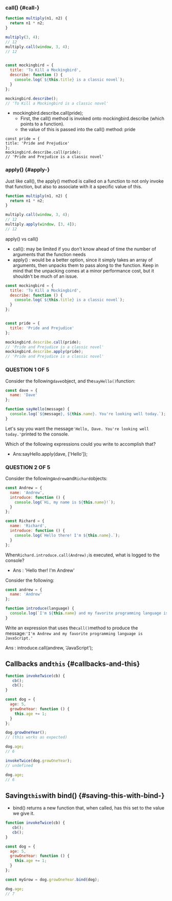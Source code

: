 ### call\(\) {#call-}

```js
function multiply(n1, n2) {
  return n1 * n2;
}

multiply(3, 4);
// 12
multiply.call(window, 3, 4);
// 12


const mockingbird = {
  title: 'To Kill a Mockingbird',
  describe: function () {
    console.log(`${this.title} is a classic novel`);
  }
};

mockingbird.describe();
// 'To Kill a Mockingbird is a classic novel'
```

* mockingbird.describe.call\(pride\);
  * First, the call\(\) method is invoked onto mockingbird.describe \(which points to a function\).
  * the value of this is passed into the call\(\) method: pride

```
const pride = {
title: 'Pride and Prejudice'
};
mockingbird.describe.call(pride);
// 'Pride and Prejudice is a classic novel'
```

### apply\(\) {#apply-}

Just like call\(\), the apply\(\) method is called on a function to not only invoke that function, but also to associate with it a specific value of this.

```js
function multiply(n1, n2) {
  return n1 * n2;
}

multiply.call(window, 3, 4);
// 12
multiply.apply(window, [3, 4]);
// 12
```

apply\(\) vs call\(\)

* call\(\):
   may be limited if you don't know ahead of time the number of arguments that the function needs
* apply\(\) :
   would be a better option, since it simply takes an array of arguments, then unpacks them to pass along to the function. Keep in mind that the unpacking comes at a minor performance cost, but it shouldn't be much of an issue.

```js
const mockingbird = {
  title: 'To Kill a Mockingbird',
  describe: function () {
    console.log(`${this.title} is a classic novel`);
  }
};


const pride = {
  title: 'Pride and Prejudice'
};

mockingbird.describe.call(pride);
// 'Pride and Prejudice is a classic novel'
mockingbird.describe.apply(pride);
// 'Pride and Prejudice is a classic novel'
```

### QUESTION 1 OF 5

Consider the following`dave`object, and the`sayHello()`function:

```js
const dave = {
  name: 'Dave'
};

function sayHello(message) {
  console.log(`${message}, ${this.name}. You're looking well today.`);
}
```

Let's say you want the message`'Hello, Dave. You're looking well today.'`printed to the console.

Which of the following expressions could you write to accomplish that?

* Ans:sayHello.apply\(dave, \['Hello'\]\);

### QUESTION 2 OF 5

Consider the following`Andrew`and`Richard`objects:

```js
const Andrew = {
  name: 'Andrew',
  introduce: function () {
    console.log(`Hi, my name is ${this.name}!`);
  }
};
```

```js
const Richard = {
  name: 'Richard',
  introduce: function () {
    console.log(`Hello there! I'm ${this.name}.`);
  }
};
```

When`Richard.introduce.call(Andrew);`is executed, what is logged to the console?

* Ans : 'Hello ther! I'm Andrew'

Consider the following:

```js
const andrew = {
  name: 'Andrew'
};

function introduce(language) {
  console.log(`I'm ${this.name} and my favorite programming language is ${language}.`);
}
```

Write an expression that uses the`call()`method to produce the message:`'I'm Andrew and my favorite programming language is JavaScript.'`

Ans : introduce.call\(andrew, 'JavaScript'\);

## Callbacks and`this` {#callbacks-and-this}

```js
function invokeTwice(cb) {
   cb();
   cb();
}

const dog = {
  age: 5,
  growOneYear: function () {
    this.age += 1;
  }
};

dog.growOneYear();
// (this works as expected)

dog.age;
// 6

invokeTwice(dog.growOneYear);
// undefined

dog.age;
// 6
```

## Saving`this`with bind\(\) {#saving-this-with-bind-}

* bind\(\) returns a new function that, when called, has this set to the value we give it.

```js
function invokeTwice(cb) {
   cb();
   cb();
}

const dog = {
  age: 5,
  growOneYear: function () {
    this.age += 1;
  }
};

const myGrow = dog.growOneYear.bind(dog);

dog.age;
// 7
```



